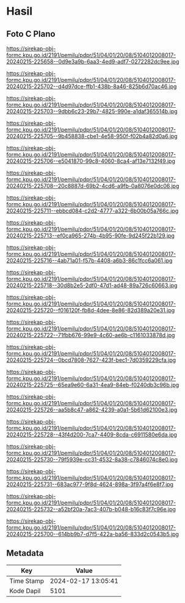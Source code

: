 # Hasil

## Foto C Plano

https://sirekap-obj-formc.kpu.go.id/2191/pemilu/pdpr/51/04/01/20/08/5104012008017-20240215-225658--0d9e3a9b-6aa3-4ed9-adf7-0272282dc9ee.jpg

https://sirekap-obj-formc.kpu.go.id/2191/pemilu/pdpr/51/04/01/20/08/5104012008017-20240215-225702--d4d97dce-ffb1-438b-8a46-825b6d70ac46.jpg

https://sirekap-obj-formc.kpu.go.id/2191/pemilu/pdpr/51/04/01/20/08/5104012008017-20240215-225703--9dbb6c23-29b7-4825-990e-a1daf365514b.jpg

https://sirekap-obj-formc.kpu.go.id/2191/pemilu/pdpr/51/04/01/20/08/5104012008017-20240215-225705--9b458838-cbe1-4e58-950f-f02b4a82d0a6.jpg

https://sirekap-obj-formc.kpu.go.id/2191/pemilu/pdpr/51/04/01/20/08/5104012008017-20240215-225706--e5041870-99c8-4060-8ca4-af13e7132f49.jpg

https://sirekap-obj-formc.kpu.go.id/2191/pemilu/pdpr/51/04/01/20/08/5104012008017-20240215-225708--20c8887d-69b2-4cd6-a9fb-0a8076e0dc06.jpg

https://sirekap-obj-formc.kpu.go.id/2191/pemilu/pdpr/51/04/01/20/08/5104012008017-20240215-225711--ebbcd084-c2d2-4777-a322-6b00b05a766c.jpg

https://sirekap-obj-formc.kpu.go.id/2191/pemilu/pdpr/51/04/01/20/08/5104012008017-20240215-225713--ef0ca965-274b-4b95-90fe-9d245f22b129.jpg

https://sirekap-obj-formc.kpu.go.id/2191/pemilu/pdpr/51/04/01/20/08/5104012008017-20240215-225716--4ab71a01-f57b-4408-a6b3-86c1fcc6a061.jpg

https://sirekap-obj-formc.kpu.go.id/2191/pemilu/pdpr/51/04/01/20/08/5104012008017-20240215-225718--30d8b2e5-2df0-47d1-ad48-89a726c60663.jpg

https://sirekap-obj-formc.kpu.go.id/2191/pemilu/pdpr/51/04/01/20/08/5104012008017-20240215-225720--f016120f-fb8d-4dee-8e86-82d389a20e31.jpg

https://sirekap-obj-formc.kpu.go.id/2191/pemilu/pdpr/51/04/01/20/08/5104012008017-20240215-225722--71fbb676-99e9-4c60-ae6b-c1161033878d.jpg

https://sirekap-obj-formc.kpu.go.id/2191/pemilu/pdpr/51/04/01/20/08/5104012008017-20240215-225724--0bcd7808-7627-423f-bec1-7d0359229cfa.jpg

https://sirekap-obj-formc.kpu.go.id/2191/pemilu/pdpr/51/04/01/20/08/5104012008017-20240215-225725--65ea9e60-6a31-4ea9-84eb-f0240db3c96b.jpg

https://sirekap-obj-formc.kpu.go.id/2191/pemilu/pdpr/51/04/01/20/08/5104012008017-20240215-225726--aa5b8c47-a862-4239-a0a1-5b61d62100e3.jpg

https://sirekap-obj-formc.kpu.go.id/2191/pemilu/pdpr/51/04/01/20/08/5104012008017-20240215-225728--43f4d200-7ca7-4409-8cda-c6911580e6da.jpg

https://sirekap-obj-formc.kpu.go.id/2191/pemilu/pdpr/51/04/01/20/08/5104012008017-20240215-225730--79f5939e-cc31-4532-8a38-c7846074c8e0.jpg

https://sirekap-obj-formc.kpu.go.id/2191/pemilu/pdpr/51/04/01/20/08/5104012008017-20240215-225731--683ac977-9f8d-4624-898a-3f97a4f6e8f7.jpg

https://sirekap-obj-formc.kpu.go.id/2191/pemilu/pdpr/51/04/01/20/08/5104012008017-20240215-225732--a52bf20a-7ac3-407b-b048-b16c83f7c96e.jpg

https://sirekap-obj-formc.kpu.go.id/2191/pemilu/pdpr/51/04/01/20/08/5104012008017-20240215-225700--614bb9b7-d7f5-422a-ba56-833d2c0543b5.jpg


## Metadata

| Key        | Value               |
| ---------- | ------------------- |
| Time Stamp | 2024-02-17 13:05:41 |
| Kode Dapil | 5101                |



